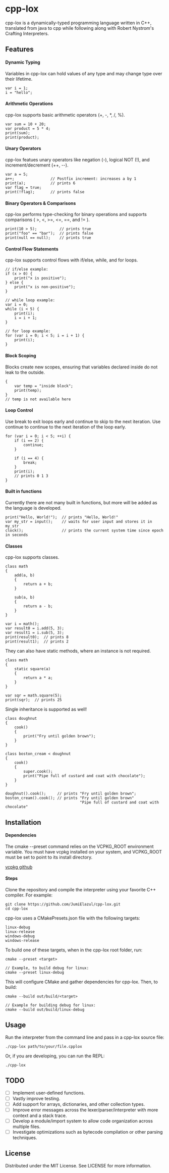 # cpp-lox

cpp-lox is a dynamically-typed programming language written in C++, translated from java to cpp while following along with Robert Nystrom's Crafting Interpreters. 

## Features

#### Dynamic Typing
Variables in cpp-lox can hold values of any type and may change type over their lifetime.
```
var i = 1;
i = "hello";
```

#### Arithmetic Operations
cpp-lox supports basic arithmetic operators (+, -, *, /, %).
```
var sum = 10 + 20;
var product = 5 * 4;
print(sum);
print(product);
```

#### Unary Operators
cpp-lox featues unary operators like negation (-), logical NOT (!), and increment/decrement (++, --).
```
var a = 5;
a++;                // Postfix increment: increases a by 1
print(a);           // prints 6
var flag = true;
print(!flag);       // prints false
```
#### Binary Operators & Comparisons
cpp-lox performs type-checking for binary operations and supports comparisons ( >, <, >=, <=, ==, and != ).
```
print(10 > 5);          // prints true
print("foo" == "bar");  // prints false
print(null == null);    // prints true
```
#### Control Flow Statements
cpp-lox supports control flows with if/else, while, and for loops.
```
// if/else example:
if (x > 0) {
    print("x is positive");
} else {
    print("x is non-positive");
}

// while loop example:
var i = 0;
while (i < 5) {
    print(i);
    i = i + 1;
}

// for loop example:
for (var i = 0; i < 5; i = i + 1) {
    print(i);
}
```
#### Block Scoping
Blocks create new scopes, ensuring that variables declared inside do not leak to the outside.
```
{
    var temp = "inside block";
    print(temp);
}
// temp is not available here
```
#### Loop Control
Use break to exit loops early and continue to skip to the next iteration.
Use continue to continue to the next iteration of the loop early.
```
for (var i = 0; i < 5; ++i) {
    if (i == 2) {
        continue;
    }

    if (i == 4) {
        break;
    }
    print(i);
    // prints 0 1 3
}
```

#### Built in functions
Currently there are not many built in functions, but more will be added as the language is developed.
```
print("Hello, World!");  // prints "Hello, World!"
var my_str = input();    // waits for user input and stores it in my_str
clock();                 // prints the current system time since epoch in seconds

```

#### Classes
cpp-lox supports classes.
```
class math
{
    add(a, b)
    {
        return a + b;
    }

    sub(a, b)
    {
        return a - b;
    }
}

var i = math();
var result0 = i.add(5, 3);
var result1 = i.sub(5, 3);
print(result0);  // prints 8
print(result1);  // prints 2
```

They can also have static methods, where an instance is not required.
```
class math
{
    static square(a)
    {
        return a * a;
    }
}

var sqr = math.square(5);
print(sqr);  // prints 25
```

Single inheritance is supported as well!
```
class doughnut
{
    cook()
    {
        print("Fry until golden brown");
    }
}

class boston_cream < doughnut
{
    cook()
    {
        super.cook();
        print("Pipe full of custard and coat with chocolate");
    }
}

doughnut().cook();     // prints "Fry until golden brown";
boston_cream().cook(); // prints "Fry until golden brown"
                                 "Pipe full of custard and coat with chocolate"
``````


## Installation

#### Dependencies
The cmake --preset command relies on the VCPKG_ROOT environment variable. You must have vcpkg installed on your system, and VCPKG_ROOT must be set to point to its install directory.

[vcpkg github](https://github.com/microsoft/vcpkg)

#### Steps
Clone the repository and compile the interpreter using your favorite C++ compiler. For example:
```
git clone https://github.com/JumiElazul/cpp-lox.git
cd cpp-lox
```

cpp-lox uses a CMakePresets.json file with the following targets:
```
linux-debug
linux-release
windows-debug
windows-release
```

To build one of these targets, when in the cpp-lox root folder, run:
```
cmake --preset <target>

// Example, to build debug for linux:
cmake --preset linux-debug
```

This will configure CMake and gather dependencies for cpp-lox.  Then, to build:
```
cmake --build out/build/<target>

// Example for building debug for linux:
cmake --build out/build/linux-debug
```

## Usage

Run the interpreter from the command line and pass in a cpp-lox source file:

```
./cpp-lox path/to/your/file.cpplox
```

Or, if you are developing, you can run the REPL:

```
./cpp-lox
```

## TODO

- [ ] Implement user-defined functions.
- [ ] Vastly improve testing.
- [ ] Add support for arrays, dictionaries, and other collection types.
- [ ] Improve error messages across the lexer/parser/interpreter with more context and a stack trace.
- [ ] Develop a module/import system to allow code organization across multiple files.
- [ ] Investigate optimizations such as bytecode compilation or other parsing techniques.

## License

Distributed under the MIT License. See LICENSE for more information.
